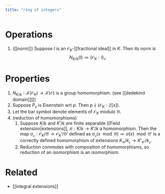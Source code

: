 ```yaml
---
title: "ring of integers"
---
```


# Operations
1. ([[norm]]) Suppose $I$ is an $\mathcal{O}_K$-[[fractional ideal]] in $K$. Then its norm is $$N_{K/k}(I)\coloneqq(\mathcal{O}_K:I)_\mathcal{O}$$

# Properties
1. $N_{K/k}:\mathcal{F}(\mathcal{O}_K)\to\mathcal{F}(\mathcal{O})$ is a group homomorphism. (see [[dedekind domain]]]])
2. Suppose $P_x$ is Eisenstein wrt $p$. Then $p\nmid (\mathcal{O}_K:\mathbb{Z}[x])$.
3. Let the bar symbol denote elements of $\mathcal{O}_K$ modulo $\mathfrak{B}$.
4. (reduction of homomorphisms)
	1. Suppose $K/k$ and $K'/k$ are finite separable [[Field extension|extensions]], $\sigma:K/k\to K'/k$ a homomorphism. Then the map $\sigma_\mathfrak{p}:\mathcal{O}_K/\mathfrak{B}\to\mathcal{O}_K'/\mathfrak{B}'$ defined as $\sigma_\mathfrak{p}(x\mod\mathfrak{B})\coloneqq\sigma(x)\mod\mathfrak{B}'$ is a correctly defined homomorphism of extensions $K_\mathfrak{B}/k_\mathfrak{p}\to K'_{\mathfrak{B}'}/k_\mathfrak{p}$.
	2. Reduction commutes with composition of homomorphisms, so reduction of an isomorphism is an isomorphism.

# Related
- [[integral extensions]]